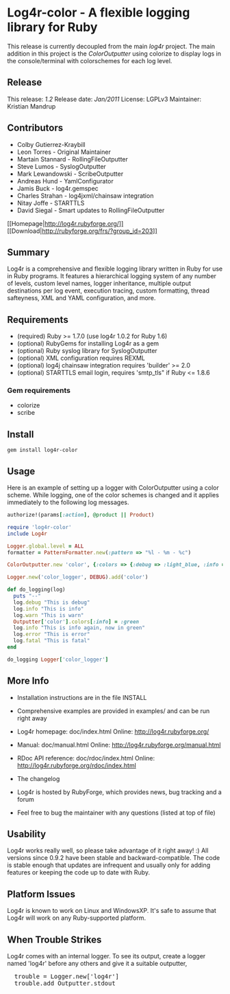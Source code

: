 # Log4r-color - A flexible logging library for Ruby

This release is currently decoupled from the main _log4r_ project. The main addition in this project is the _ColorOutputter_ using colorize to display logs in the console/terminal with colorschemes for each log level.

## Release

This release:      *1.2*
Release date:      *Jan/2011*
License:           LGPLv3
Maintainer:        Kristian Mandrup

## Contributors      

* Colby Gutierrez-Kraybill
* Leon Torres - Original Maintainer
* Martain Stannard - RollingFileOutputter
* Steve Lumos - SyslogOutputter
* Mark Lewandowski - ScribeOutputter
* Andreas Hund - YamlConfigurator
* Jamis Buck - log4r.gemspec
* Charles Strahan - log4jxml/chainsaw integration
* Nitay Joffe - STARTTLS
* David Siegal - Smart updates to RollingFileOutputter

[[Homepage|http://log4r.rubyforge.org/]]
[[Download|http://rubyforge.org/frs/?group_id=203]]

## Summary

Log4r is a comprehensive and flexible logging library written in Ruby for use 
in Ruby programs. It features a hierarchical logging system of any number of 
levels, custom level names, logger inheritance, multiple output destinations 
per log event, execution tracing, custom formatting, thread safteyness, XML 
and YAML configuration, and more.


## Requirements

* (required) Ruby >= 1.7.0 (use log4r 1.0.2 for Ruby 1.6)
* (optional) RubyGems for installing Log4r as a gem
* (optional) Ruby syslog library for SyslogOutputter
* (optional) XML configuration requires REXML
* (optional) log4j chainsaw integration requires 'builder' >= 2.0
* (optional) STARTTLS email login, requires 'smtp_tls" if Ruby <= 1.8.6

### Gem requirements

* colorize
* scribe

## Install

<code>gem install log4r-color</code>

## Usage

Here is an example of setting up a logger with ColorOutputter using a color scheme. While logging, one of the color schemes is changed and it applies immediately to the following log messages. 


```ruby
authorize!(params[:action], @product || Product)
```

```ruby
require 'log4r-color'
include Log4r

Logger.global.level = ALL
formatter = PatternFormatter.new(:pattern => "%l - %m - %c")

ColorOutputter.new 'color', {:colors => {:debug => :light_blue, :info => :light_blue, :warn => :yellow, :error => :red, :fatal => {:color => :red, :background => :white} } }

Logger.new('color_logger', DEBUG).add('color')

def do_logging(log)
  puts "--"
  log.debug "This is debug"
  log.info "This is info"
  log.warn "This is warn"
  Outputter['color'].colors[:info] = :green
  log.info "This is info again, now in green"
  log.error "This is error"
  log.fatal "This is fatal"  
end

do_logging Logger['color_logger']
```

## More Info

* Installation instructions are in the file INSTALL

* Comprehensive examples are provided in examples/ and can be run right away

* Log4r homepage: doc/index.html
  Online: http://log4r.rubyforge.org/

* Manual: doc/manual.html
  Online: http://log4r.rubyforge.org/manual.html
  
* RDoc API reference: doc/rdoc/index.html 
  Online: http://log4r.rubyforge.org/rdoc/index.html
  
* The changelog

* Log4r is hosted by RubyForge, which provides news, bug tracking and a forum

* Feel free to bug the maintainer with any questions (listed at top of file)


## Usability

Log4r works really well, so please take advantage of it right away! :)
All versions since 0.9.2 have been stable and backward-compatible. The
code is stable enough that updates are infrequent and usually only for
adding features or keeping the code up to date with Ruby.


## Platform Issues

Log4r is known to work on Linux and WindowsXP. It's safe to assume that Log4r 
will work on any Ruby-supported platform.


## When Trouble Strikes

Log4r comes with an internal logger. To see its output, create a logger
named 'log4r' before any others and give it a suitable outputter,
<pre>  trouble = Logger.new['log4r']
  trouble.add Outputter.stdout  
</pre>


